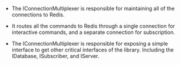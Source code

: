 * The IConnectionMultiplexer is responsible for maintaining all of the connections to Redis.

* It routes all the commands to Redis through a single connection for interactive commands, and a separate connection for subscription.

* The IConnectionMultiplexer is responsible for exposing a simple interface to get other critical interfaces of the library. Including the IDatabase, ISubscriber, and IServer.
